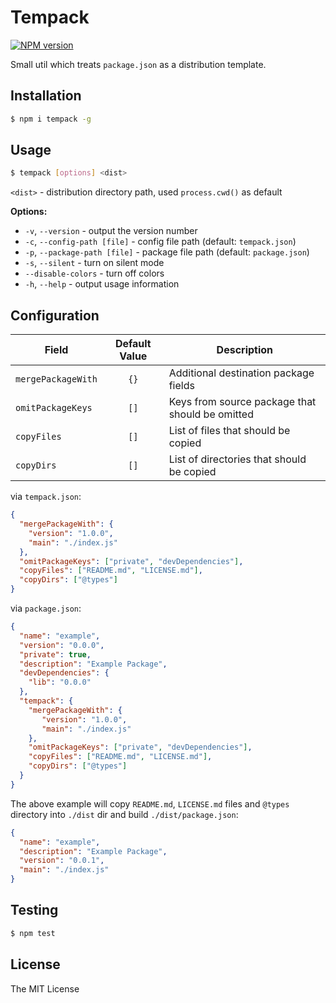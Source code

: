 # Tempack

[![NPM version][npm-image]][npm-url]

Small util which treats `package.json` as a distribution template.

## Installation

```bash
$ npm i tempack -g
```

## Usage
```bash
$ tempack [options] <dist>
```

`<dist>` - distribution directory path, used `process.cwd()` as default

**Options:**

* `-v`, `--version` - output the version number
* `-c`, `--config-path [file]` - config file path (default: `tempack.json`)
* `-p`, `--package-path [file]` - package file path (default: `package.json`)
* `-s`, `--silent` - turn on silent mode
* `--disable-colors` - turn off colors
* `-h`, `--help` - output usage information

## Configuration 

| Field 	| Default Value 	| Description 	|
|--------------------	|:-------------:	|-------------------------------------------------	|
| `mergePackageWith` 	| `{}` 	| Additional destination package fields 	|
| `omitPackageKeys` 	| `[]` 	| Keys from source package that should be omitted 	|
| `copyFiles` 	| `[]` 	| List of files that should be copied 	|
| `copyDirs` 	| `[]` 	| List of directories that should be copied 	|

via `tempack.json`:

```json
{
  "mergePackageWith": {
    "version": "1.0.0",
    "main": "./index.js"
  },
  "omitPackageKeys": ["private", "devDependencies"],
  "copyFiles": ["README.md", "LICENSE.md"],
  "copyDirs": ["@types"]
}
```

via `package.json`:

```json
{
  "name": "example",
  "version": "0.0.0",
  "private": true,
  "description": "Example Package",
  "devDependencies": {
    "lib": "0.0.0"
  },
  "tempack": {
    "mergePackageWith": {
       "version": "1.0.0",
       "main": "./index.js"
    },
    "omitPackageKeys": ["private", "devDependencies"],
    "copyFiles": ["README.md", "LICENSE.md"],
    "copyDirs": ["@types"]
  }
}
```

The above example will copy `README.md`, `LICENSE.md` files and `@types` directory into `./dist` dir and build `./dist/package.json`:

```json
{
  "name": "example",
  "description": "Example Package",
  "version": "0.0.1",
  "main": "./index.js"
}
```

## Testing

```bash
$ npm test
```

## License

The MIT License

[npm-image]: https://badge.fury.io/js/tempack.svg
[npm-url]: https://npmjs.org/package/tempack